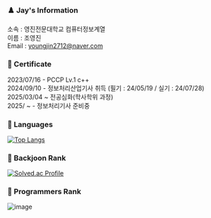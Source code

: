 ### ♟️ Jay's Information
소속 : 영진전문대학교 컴퓨터정보계열<br>
이름 : 조영진<br>
Email : youngjin2712@naver.com<br>

### 🏅 Certificate
2023/07/16 - PCCP Lv.1 c++ <br>
2024/09/10 - 정보처리산업기사 취득 (필기 : 24/05/19 / 실기 : 24/07/28)<br>
2025/03/04 ~ 전공심화(학사학위 과정) <br>
2025/ ~    - 정보처리기사 준비중

### 💬 Languages
[![Top Langs](https://github-readme-stats.vercel.app/api/top-langs/?username=0-0Jay&hide=jupyternotebook)](https://github.com/0_0Jay/github-readme-stats)

### 🏅 Backjoon Rank
[![Solved.ac Profile](http://mazassumnida.wtf/api/v2/generate_badge?boj=youngjin2712)](https://solved.ac/youngjin2712/)

### 🏅 Programmers Rank
![image](https://github.com/user-attachments/assets/d4713a07-f9dc-47d5-8318-f13ccce89723)
